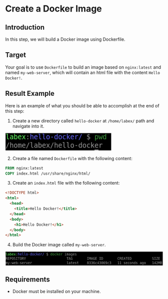 # Create a Docker Image

## Introduction

In this step, we will build a Docker image using Dockerfile.

## Target

Your goal is to use `Dockerfile` to build an image based on `nginx:latest` and named `my-web-server`, which will contain an html file with the content `Hello Docker!`.

## Result Example

Here is an example of what you should be able to accomplish at the end of this step:

1. Create a new directory called `hello-docker` at `/home/labex/` path and navigate into it.

![challenge-docker-lifecycle-management](assets/challenge-docker-lifecycle-management-1-1.png)

2. Create a file named `Dockerfile` with the following content:

```dockerfile
FROM nginx:latest
COPY index.html /usr/share/nginx/html/
```

3. Create an `index.html` file with the following content:

```html
<!DOCTYPE html>
<html>
  <head>
    <title>Hello Docker!</title>
  </head>
  <body>
    <h1>Hello Docker!</h1>
  </body>
</html>
```

4. Build the Docker image called `my-web-server`.

![challenge-docker-lifecycle-management](assets/challenge-docker-lifecycle-management-1-4.png)

## Requirements

- Docker must be installed on your machine.
